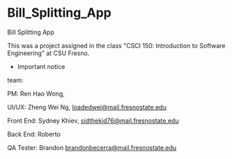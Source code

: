 # Bill_Splitting_App
Bill Splitting App

This was a project assigned in the class "CSCI 150: Introduction to Software Engineering" at CSU Fresno.

- Important notice

team:  


PM: Ren Hao Wong,


UI/UX: Zheng Wei Ng, loadedwei@mail.fresnostate.edu  


Front End: Sydney Khiev, sidthekid76@mail.fresnostate.edu  


Back End: Roberto  


QA Tester: Brandon  brandonbecerra@mail.fresnostate.edu


